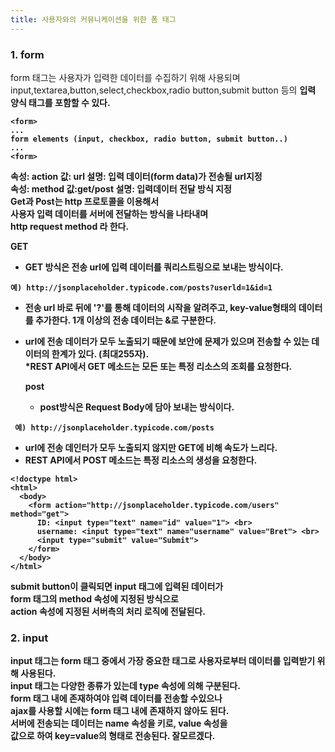 ```yaml
---
title: 사용자와의 커뮤니케이션을 위한 폼 태그
---
```


### 1. form
form 태그는 사용자가 입력한 데이터를 수집하기 위해 사용되며 <br>
input,textarea,button,select,checkbox,radio button,submit button 등의
<strong> 입력 양식 태그를 포함할 수 있다.<strong> <br>
```
<form>
...
form elements (input, checkbox, radio button, submit button..)
...
<form>
```

속성: action 값: url 설명: 입력 데이터(form data)가 전송될 url지정<br>
속성: method 값:get/post 설명: 입력데이터 전달 방식 지정 <br>
Get과 Post는 http 프로토콜을 이용해서 <br>
사용자 입력 데이터를 서버에 전달하는 방식을 나타내며 <br>
<strong> http request method <strong> 라 한다.<br>

  GET <br>
  * GET 방식은 전송 url에 입력 데이터를 쿼리스트링으로 보내는 방식이다.
  ```
  예) http://jsonplaceholder.typicode.com/posts?userld=1&id=1
  ```
* 전송 url 바로 뒤에 '?'를 통해 데이터의 시작을 알려주고, key-value형태의 데이터를 추가한다. 
  1개 이상의 전송 데이터는 &로 구분한다.
* url에 전송 데이터가 모두 노출되기 때문에 보안에 문제가 있으며 전송할 수 있는 데이터의 한계가 있다. (최대255자). <br>
 *REST API에서 GET 메소드는 모든 또는 특정 리소스의 조회를 요청한다. 
  
  post
  * post방식은 Request Body에 담아 보내는 방식이다.
 ```
  예) http://jsonplaceholder.typicode.com/posts
  ```
  * url에 전송 데인터가 모두 노출되지 않지만 GET에 비해 속도가 느리다.
  * REST API에서 POST 메소드는 특정 리소스의 생성을 요청한다.
  
  ```
  <!doctype html>
  <html>
    <body>
      <form action="http://jsonplaceholder.typicode.com/users" method="get">
        ID: <input type="text" name="id" value="1"> <br>
        username: <input type="text" name="username" value="Bret"> <br>
        <input type="submit" value="Submit">
      </form>
    </body>
  </html>
  ```
  
submit button이 클릭되면 input 태그에 입력된 데이터가 <br>
form 태그의 method 속성에 지정된 방식으로 <br>
action 속성에 지정된 서버측의 처리 로직에 전달된다. <br>
  
### 2. input 
input 태그는 form 태그 중에서 가장 중요한 태그로 사용자로부터 데이터를 입력받기 위해 사용된다. <br>
input 태그는 다양한 종류가 있는데 type 속성에 의해 구분된다. <br>
form 태그 내에 존재하여야 입력 데이터를 전송할 수있으나 <br>
ajax를 사용할 시에는 form 태그 내에 존재하지 않아도 된다. <br>
서버에 전송되는 데이터는 name 속성을 키로, value 속성을 <br>
값으로 하여 key=value의 형태로 전송된다. 잘모르겠다. <br>
  
  
